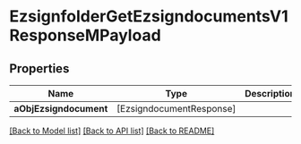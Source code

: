 # EzsignfolderGetEzsigndocumentsV1ResponseMPayload

## Properties
Name | Type | Description | Notes
------------ | ------------- | ------------- | -------------
**aObjEzsigndocument** | [EzsigndocumentResponse] |  | 

[[Back to Model list]](../README.md#documentation-for-models) [[Back to API list]](../README.md#documentation-for-api-endpoints) [[Back to README]](../README.md)



